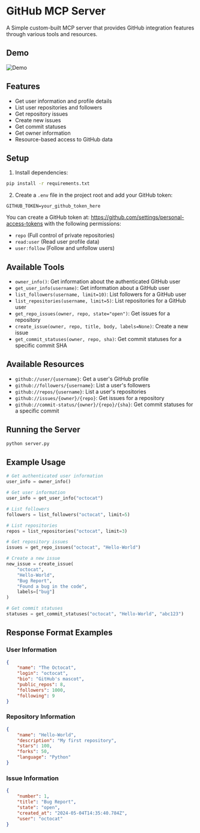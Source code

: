 # GitHub MCP Server

A Simple custom-built MCP server that provides GitHub integration features through various tools and resources.


## Demo

![Demo](https://github.com/user-attachments/assets/82f20fa7-ebfb-484c-b60f-fbec9193053e)

## Features

- Get user information and profile details
- List user repositories and followers
- Get repository issues
- Create new issues
- Get commit statuses
- Get owner information
- Resource-based access to GitHub data

## Setup

1. Install dependencies:
```bash
pip install -r requirements.txt
```

2. Create a `.env` file in the project root and add your GitHub token:
```
GITHUB_TOKEN=your_github_token_here
```

You can create a GitHub token at: https://github.com/settings/personal-access-tokens with the following permissions:
- `repo` (Full control of private repositories)
- `read:user` (Read user profile data)
- `user:follow` (Follow and unfollow users)

## Available Tools

- `owner_info()`: Get information about the authenticated GitHub user
- `get_user_info(username)`: Get information about a GitHub user
- `list_followers(username, limit=10)`: List followers for a GitHub user
- `list_repositories(username, limit=5)`: List repositories for a GitHub user
- `get_repo_issues(owner, repo, state="open")`: Get issues for a repository
- `create_issue(owner, repo, title, body, labels=None)`: Create a new issue
- `get_commit_statuses(owner, repo, sha)`: Get commit statuses for a specific commit SHA

## Available Resources

- `github://user/{username}`: Get a user's GitHub profile
- `github://followers/{username}`: List a user's followers
- `github://repos/{username}`: List a user's repositories
- `github://issues/{owner}/{repo}`: Get issues for a repository
- `github://commit-status/{owner}/{repo}/{sha}`: Get commit statuses for a specific commit

## Running the Server

```bash
python server.py
```

## Example Usage

```python
# Get authenticated user information
user_info = owner_info()

# Get user information
user_info = get_user_info("octocat")

# List followers
followers = list_followers("octocat", limit=5)

# List repositories
repos = list_repositories("octocat", limit=3)

# Get repository issues
issues = get_repo_issues("octocat", "Hello-World")

# Create a new issue
new_issue = create_issue(
    "octocat",
    "Hello-World",
    "Bug Report",
    "Found a bug in the code",
    labels=["bug"]
)

# Get commit statuses
statuses = get_commit_statuses("octocat", "Hello-World", "abc123")
```

## Response Format Examples

### User Information
```json
{
    "name": "The Octocat",
    "login": "octocat",
    "bio": "GitHub's mascot",
    "public_repos": 8,
    "followers": 1000,
    "following": 9
}
```

### Repository Information
```json
{
    "name": "Hello-World",
    "description": "My first repository",
    "stars": 100,
    "forks": 50,
    "language": "Python"
}
```

### Issue Information
```json
{
    "number": 1,
    "title": "Bug Report",
    "state": "open",
    "created_at": "2024-05-04T14:35:40.784Z",
    "user": "octocat"
}
```
